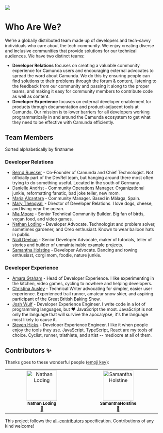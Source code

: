 <img src="https://img.shields.io/badge/Camunda%20DevRel%20Project-Created%20by%20the%20Camunda%20Developer%20Relations%20team-0Ba7B9">

# Who Are We?

We're a globally distributed team made up of developers and tech-savvy individuals who care about the tech community. We enjoy creating diverse and inclusive communities that provide solutions for our technical audiences. We have two distinct teams:
* **Developer Relations** focuses on creating a valuable community experience for Camunda users and encouraging external advocates to spread the word about Camunda. We do this by ensuring people can find solutions to their problems through the forum & content, listening to the feedback from our community and passing it along to the proper teams, and making it easy for community members to contribute code as well as content.
* **Developer Experience** focuses on external developer enablement for products through documentation and product-adjacent tools at Camunda. Our mission is to lower barriers for all developers working programmatically in and around the Camunda ecosystem to get what they need to be effective with Camunda efficiently.

## Team Members

Sorted alphabetically by firstname

### Developer Relations
* [Bernd Ruecker](https://github.com/berndruecker) - Co-Founder of Camunda and Chief Technologist. Not officially part of the DevRel team, but hanging around there most often trying to do something useful. Located in the south of Germany.
* [Danielle Andrist](https://www.linkedin.com/in/danielle-andrist/) - Community Operations Manager. Organizational junkie, reformatting fanatic, bad joke teller, new mom. 
* [Maria Alcantara](https://twitter.com/maria_alcantara) - Community Manager. Based in Málaga, Spain.
* [Mary Thengvall](https://github.com/mary-grace) - Director of Developer Relations. I love dogs, cheese, and living near the ocean.
* [Mia Moore](https://github.com/xomiamoore) - Senior Technical Community Builder. Big fan of birds, vegan food, and video games.
* [Nathan Loding](https://github.com/nloding) - Developer Advocate. Technologist and problem solver, sometimes gardener, and Oreo enthusiast. Known to wear balloon hats in public.
* [Niall Deehan](https://github.com/NPDeehan) - Senior Developer Advocate, maker of tutorials, teller of stories and builder of unmaintainable example projects.
* [Samantha Holstine](https://github.com/SamanthaHolstine) - Developer Advocate. Dancing and rowing enthusiast, corgi mom, foodie, nature junkie.

### Developer Experience

* [Amara Graham](https://github.com/akeller) - Head of Developer Experience. I like experimenting in the kitchen, video games, cycling to nowhere and helping developers.
* [Christina Ausley](https://github.com/christinaausley) - Technical Writer advocating for simpler, easier user experience. Experienced trail runner, amateur snow skier, and aspiring participant of the Great British Baking Show. 
* [Josh Wulf](https://github.com/jwulf) - Developer Experience Engineer. I write code in a lot of programming languages, but ♥️ JavaScript the most. JavaScript is not only the language that will survive the apocalypse, it's the language most likely to cause it.
* [Steven Hicks](https://github.com/pepopowitz) - Developer Experience Engineer. I like it when people enjoy the tools they use. JavaScript, TypeScript, React are my tools of choice. Cyclist, runner, triathlete, and artist -- mediocre at all of them. 

## Contributors ✨

Thanks goes to these wonderful people ([emoji key](https://allcontributors.org/docs/en/emoji-key)):

<!-- ALL-CONTRIBUTORS-LIST:START - Do not remove or modify this section -->
<!-- prettier-ignore-start -->
<!-- markdownlint-disable -->
<table>
  <tbody>
    <tr>
      <td align="center" valign="top" width="14.28%"><a href="http://www.loding.dev/"><img src="https://avatars.githubusercontent.com/u/328425?v=4?s=100" width="100px;" alt="Nathan Loding"/><br /><sub><b>Nathan Loding</b></sub></a><br /><a href="https://github.com/camunda-community-hub/devrel-team/commits?author=nloding" title="Documentation">📖</a></td>
      <td align="center" valign="top" width="14.28%"><a href="https://github.com/SamanthaHolstine"><img src="https://avatars.githubusercontent.com/u/62853668?v=4?s=100" width="100px;" alt="SamanthaHolstine"/><br /><sub><b>SamanthaHolstine</b></sub></a><br /><a href="https://github.com/camunda-community-hub/devrel-team/commits?author=SamanthaHolstine" title="Documentation">📖</a></td>
    </tr>
  </tbody>
</table>

<!-- markdownlint-restore -->
<!-- prettier-ignore-end -->

<!-- ALL-CONTRIBUTORS-LIST:END -->

This project follows the [all-contributors](https://github.com/all-contributors/all-contributors) specification. Contributions of any kind welcome!
